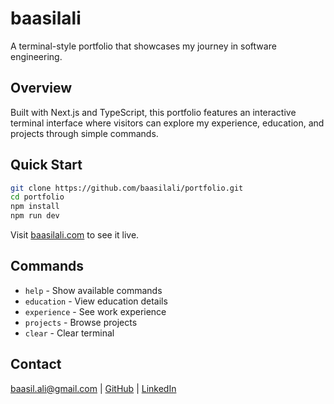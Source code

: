 # baasilali

A terminal-style portfolio that showcases my journey in software engineering.

## Overview

Built with Next.js and TypeScript, this portfolio features an interactive terminal interface where visitors can explore my experience, education, and projects through simple commands.

## Quick Start

```bash
git clone https://github.com/baasilali/portfolio.git
cd portfolio
npm install
npm run dev
```

Visit [baasilali.com](https://baasilali.com) to see it live.

## Commands

- `help` - Show available commands
- `education` - View education details
- `experience` - See work experience
- `projects` - Browse projects
- `clear` - Clear terminal

## Contact

[baasil.ali@gmail.com](mailto:baasil.ali@gmail.com) | [GitHub](https://github.com/baasilali) | [LinkedIn](https://linkedin.com/in/baasilali)
